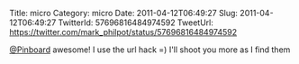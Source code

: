 Title: micro
Category: micro
Date: 2011-04-12T06:49:27
Slug: 2011-04-12T06:49:27
TwitterId: 57696816484974592
TweetUrl: https://twitter.com/mark_philpot/status/57696816484974592

[@Pinboard](https://twitter.com/Pinboard) awesome! I use the url hack =)  I'll shoot you more as I find them